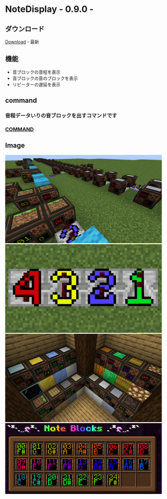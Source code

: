 # NoteDisplay - 0.9.0 -

## ダウンロード
[Download](https://github.com/memerily/ResourcePacks/raw/main/NoteDisplay/release/NoteDisplay-0.9.0/NoteDisplay-0.9.0.zip) - 最新

## 機能
- 音ブロックの音程を表示
- 音ブロックの音のブロックを表示
- リピーターの遅延を表示





## command
### 音程データいりの音ブロックを出すコマンドです
### [COMMAND](https://github.com/memerily/ResourcePacks/blob/main/NoteDisplay/command.txt)


## Image
<img width="512px" src="https://raw.githubusercontent.com/memerily/ResourcePacks/main/NoteDisplay/README.Image/2024-01-14_00.29.10.png">
<img width="512px" src="https://raw.githubusercontent.com/memerily/ResourcePacks/main/NoteDisplay/README.Image/2024-01-14_00.29.35.png">
<img width="512px" src="https://raw.githubusercontent.com/memerily/ResourcePacks/main/NoteDisplay/README.Image/2024-01-14_00.34.06.png">
<img width="512px" src="https://raw.githubusercontent.com/memerily/ResourcePacks/main/NoteDisplay/README.Image/image.png">

